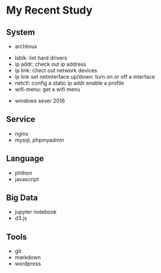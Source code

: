 # My Recent Study
## System
- archlinux
 * lsblk: list hard drivers
 * ip addr: check out ip address
 * ip link: chect out network devices
 * ip link set netinterface up/down: turn on or off a interface
 * netctl: config a static ip addr enable a profile
 * wifi-menu: get a wifi menu
- windows sever 2016
## Service
- nginx
- mysql, phpmyadmin
## Language
- phthon
- javascript
## Big Data
- jupyter notebook
- d3.js
## Tools
- git
- markdown
- wordpress


